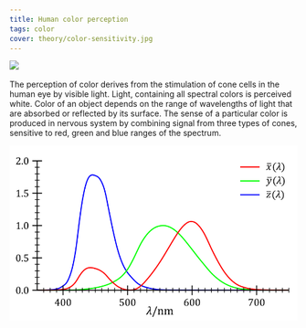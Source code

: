 ```yaml
---
title: Human color perception
tags: color
cover: theory/color-sensitivity.jpg
---
```


<img src="/media/theory/color-sensitivity.jpg">

The perception of color derives from the stimulation of cone cells in the human eye by visible light. Light, containing all spectral colors is perceived white. Color of an object depends on the range of wavelengths of light that are absorbed or reflected by its surface. The sense of a particular color is produced in nervous system by combining signal from three types of cones, sensitive to red, green and blue ranges of the spectrum.

<img src="./cie-1931.svg">